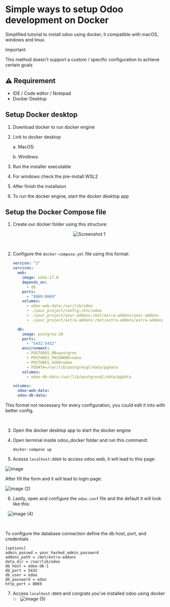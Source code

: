 
# Simple ways to setup Odoo development on Docker  
Simplified tutorial to install odoo using docker, it compatible with macOS, windows and linux.

> [!Important]
> This method doesn't support a custom / specific configuration to achieve certain goals


## ⚠ Requirement
- IDE / Code editor / Notepad
- Docker Desktop








## Setup Docker desktop
1. Download docker to run docker engine
2. Link to docker desktop
    
    a. MacOS: 
    
    b. Windows: 
3. Run the installer executable
4. For windows check the pre-install WSL2
5. After finish the installaion
6. To run the docker engine, start the docker desktop app
## Setup the Docker Compose file

1. Create our docker folder using this structure:

   <p align="center">
        <img src="https://github.com/g3ngi/sysadmin-note/assets/67721997/b8e311af-9c1c-4cbc-a294-eb1204068d18" alt="Screenshot 1">
    </p>
    
&nbsp;

2. Configure the `docker-compose.yml` file using this format:

   ```yaml
   version: "2"
   services:
     web:
       image: odoo:17.0
       depends_on:
         - db
       ports:
         - "8069:8069"
       volumes:
         - odoo-web-data:/var/lib/odoo
         - ./your_project/config:/etc/odoo                
         - ./your_project/your-addons:/mnt/extra-addons/your-addons
         - ./your_project/extra-addons:/mnt/extra-addons/extra-addons  

     db:
       image: postgres:10
       ports:
         - "5432:5432"
       environment:
         - POSTGRES_DB=postgres
         - POSTGRES_PASSWORD=odoo
         - POSTGRES_USER=odoo
         - PGDATA=/var/lib/postgresql/data/pgdata
       volumes:
         - odoo-db-data:/var/lib/postgresql/data/pgdata

   volumes:
     odoo-web-data:
     odoo-db-data: 
This format not necessary for every configuration, you could edit it into with better config. 

&nbsp;

3. Open the docker desktop app to start the docker engine

4. Open terminal inside odoo_docker folder and run this command:
    ```
    docker-compose up
    ```

5. Acesss `localhost:8069` to access odoo web, it will lead to this page:


![image](https://github.com/g3ngi/sysadmin-note/assets/67721997/0d5d2cf2-bd32-4823-a6cd-400c82bbe75e)


After fill the form and it will lead to login page:

![image (2)](https://github.com/g3ngi/sysadmin-note/assets/67721997/1c4805db-cae4-41a5-b565-b11f3da6543b)


6. Lastly, open and configure the `odoo.conf` file and the default it will look like this:

&nbsp;
![image (4)](https://github.com/g3ngi/sysadmin-note/assets/67721997/5ae2338b-7ad2-4e6c-8166-f0945f9bcb35)

&nbsp;

To configure the database connection define the db host, port, and credentials

```
[options]
admin_passwd = your_hashed_admin_password
addons_path = /mnt/extra-addons
data_dir = /var/lib/odoo
db_host = odoo-db-1
db_port = 5432
db_user = odoo
db_password = odoo
http_port = 8069
```



7. Access `localhost:8069` and congrats you've installed odoo using docker 💥
&nbsp;
![image (5)](https://github.com/g3ngi/sysadmin-note/assets/67721997/446086ce-d0d7-4ddf-8c42-09e61755d742)
